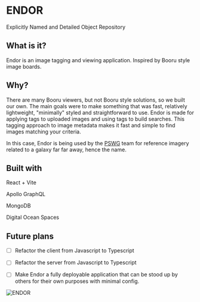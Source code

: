 # ENDOR

Explicitly Named and Detailed Object Repository

## What is it?

Endor is an image tagging and viewing application. Inspired by Booru style image boards.

## Why?

There are many Booru viewers, but not Booru style solutions, so we built our own. The main goals were to make something that was fast, relatively lightweight, "minimally" styled and straightforward to use. Endor is made for applying tags to uploaded images and using tags to build searches. This tagging approach to image metadata makes it fast and simple to find images matching your criteria.

In this case, Endor is being used by the [PSWG](https://github.com/Parzivail-Modding-Team/GalaxiesParzisStarWarsMod) team for reference imagery related to a galaxy far far away, hence the name.

## Built with

React + Vite

Apollo GraphQL

MongoDB

Digital Ocean Spaces

## Future plans

- [ ] Refactor the client from Javascript to Typescript

- [ ] Refactor the server from Javascript to Typescript

- [ ] Make Endor a fully deployable application that can be stood up by others for their own purposes with minimal config.

![ENDOR](https://cdn.discordapp.com/attachments/451560063933612044/1033484876214710302/Image_database.jpg)

